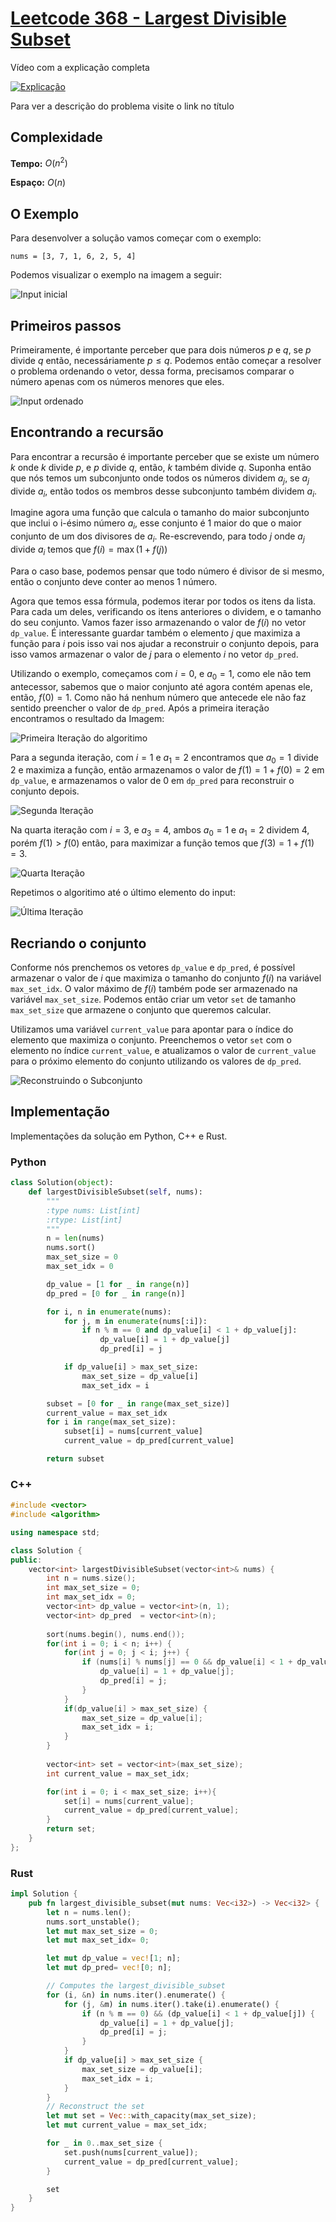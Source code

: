 # [Leetcode 368 - Largest Divisible Subset](https://leetcode.com/problems/largest-divisible-subset/description/)

Vídeo com a explicação completa

[![Explicação](https://img.youtube.com/vi/tgyl0CsRHX4/0.jpg)](https://youtube.com/live/tgyl0CsRHX4 "Leetcode 368 - Largest Divisible Subset")

Para ver a descrição do problema visite o link no título

## Complexidade

**Tempo:** $O(n^2)$

**Espaço:** $O(n)$

## O Exemplo

Para desenvolver a solução vamos começar com o exemplo:

```text
nums = [3, 7, 1, 6, 2, 5, 4]
```

Podemos visualizar o exemplo na imagem a seguir:

![Input inicial](imgs/unsorted_list.png)


## Primeiros passos

Primeiramente, é importante perceber que para dois números $p$ e $q$, se $p$ divide $q$ então, necessáriamente $p \le q$. Podemos então começar a resolver o problema ordenando o vetor, dessa forma, precisamos comparar o número apenas com os números menores que eles.

![Input ordenado](imgs/ordered.png)


## Encontrando a recursão


Para encontrar a recursão é importante perceber que se existe um número $k$ onde $k$ divide $p$, e $p$ divide $q$, então, $k$ também divide $q$. Suponha então que nós temos um subconjunto onde todos os números dividem $a_j$, se $a_j$ divide $a_i$, então todos os membros desse subconjunto também dividem $a_i$.

Imagine agora uma função que calcula o tamanho do maior subconjunto que inclui o i-ésimo número $a_i$, esse conjunto é 1 maior do que o maior conjunto de um dos divisores de $a_i$. Re-escrevendo, para todo $j$ onde $a_j$ divide $a_i$ temos que $f(i) = \max \left(1 + f(j)\right)$

Para o caso base, podemos pensar que todo número é divisor de si mesmo, então o conjunto deve conter ao menos 1 número.

Agora que temos essa fórmula, podemos iterar por todos os itens da lista. Para cada um deles, verificando os itens anteriores o dividem, e o tamanho do seu conjunto. Vamos fazer isso armazenando o valor de $f(i)$ no vetor `dp_value`. É interessante guardar também o elemento $j$ que maximiza a função para $i$ pois isso vai nos ajudar a reconstruir o conjunto depois, para isso vamos armazenar o valor de $j$ para o elemento $i$ no vetor `dp_pred`.

Utilizando o exemplo, começamos com $i=0$, e $a_0 = 1$, como ele não tem antecessor, sabemos que o maior conjunto até agora contém apenas ele, então, $f(0) = 1$. Como não há nenhum número que antecede ele não faz sentido preencher o valor de `dp_pred`. Após a primeira iteração encontramos o resultado da Imagem:

![Primeira Iteração do algoritimo](imgs/1st%20Iter.png)

Para a segunda iteração, com $i=1$ e $a_1 = 2$ encontramos que $a_0 = 1$ divide $2$ e maximiza a função, então armazenamos o valor de $f(1) = 1 + f(0) = 2$ em `dp_value`, e armazenamos o valor de $0$ em `dp_pred` para reconstruir o conjunto depois.

![Segunda Iteração](imgs/2nd%20Iter.png)


Na quarta iteração com $i = 3$, e $a_3 = 4$, ambos $a_0 = 1$ e $a_1 = 2$ dividem $4$, porém $f(1) > f(0)$ então, para maximizar a função temos que $f(3) = 1 + f(1) = 3$.

![Quarta Iteração](imgs/4th%20Iter.png)

Repetimos o algoritimo até o último elemento do input:

![Última Iteração](imgs/last%20Iter.png)

## Recriando o conjunto

Conforme nós prenchemos os vetores `dp_value` e `dp_pred`, é possível armazenar o valor de $i$ que maximiza o tamanho do conjunto $f(i)$ na variável `max_set_idx`. O valor máximo de $f(i)$ também pode ser armazenado na variável `max_set_size`. Podemos então criar um vetor `set` de tamanho `max_set_size` que armazene o conjunto que queremos calcular.

Utilizamos uma variável `current_value` para apontar para o índice do elemento que maximiza o conjunto. Preenchemos o vetor `set` com o elemento no índice `current_value`, e atualizamos o valor de `current_value` para o próximo elemento do conjunto utilizando os valores de `dp_pred`.

![Reconstruindo o Subconjunto](imgs/building%20subset.png)

## Implementação

Implementações da solução em Python, C++ e Rust.

### Python
```Python
class Solution(object):
    def largestDivisibleSubset(self, nums):
        """
        :type nums: List[int]
        :rtype: List[int]
        """
        n = len(nums)
        nums.sort()
        max_set_size = 0
        max_set_idx = 0

        dp_value = [1 for _ in range(n)]
        dp_pred = [0 for _ in range(n)]

        for i, n in enumerate(nums):
            for j, m in enumerate(nums[:i]):
                if n % m == 0 and dp_value[i] < 1 + dp_value[j]:
                    dp_value[i] = 1 + dp_value[j]
                    dp_pred[i] = j

            if dp_value[i] > max_set_size:
                max_set_size = dp_value[i]
                max_set_idx = i

        subset = [0 for _ in range(max_set_size)]
        current_value = max_set_idx
        for i in range(max_set_size):
            subset[i] = nums[current_value]
            current_value = dp_pred[current_value]

        return subset

```

### C++
```C++
#include <vector>
#include <algorithm>

using namespace std;

class Solution {
public:
    vector<int> largestDivisibleSubset(vector<int>& nums) {
        int n = nums.size();
        int max_set_size = 0;
        int max_set_idx = 0;
        vector<int> dp_value = vector<int>(n, 1);
        vector<int> dp_pred  = vector<int>(n);
        
        sort(nums.begin(), nums.end());
        for(int i = 0; i < n; i++) {
            for(int j = 0; j < i; j++) {
                if (nums[i] % nums[j] == 0 && dp_value[i] < 1 + dp_value[j]) {
                    dp_value[i] = 1 + dp_value[j];
                    dp_pred[i] = j;
                }
            }
            if(dp_value[i] > max_set_size) {
                max_set_size = dp_value[i];
                max_set_idx = i;
            }
        }
        
        vector<int> set = vector<int>(max_set_size);
        int current_value = max_set_idx;

        for(int i = 0; i < max_set_size; i++){
            set[i] = nums[current_value];
            current_value = dp_pred[current_value];
        }
        return set;
    }
};
```

### Rust
```Rust
impl Solution {
    pub fn largest_divisible_subset(mut nums: Vec<i32>) -> Vec<i32> {
        let n = nums.len();
        nums.sort_unstable(); 
        let mut max_set_size = 0;
        let mut max_set_idx= 0;

        let mut dp_value = vec![1; n];
        let mut dp_pred= vec![0; n];

        // Computes the largest_divisible_subset
        for (i, &n) in nums.iter().enumerate() {
            for (j, &m) in nums.iter().take(i).enumerate() {
                if (n % m == 0) && (dp_value[i] < 1 + dp_value[j]) {
                    dp_value[i] = 1 + dp_value[j];
                    dp_pred[i] = j;
                }
            }
            if dp_value[i] > max_set_size {
                max_set_size = dp_value[i];
                max_set_idx = i;
            }
        }
        // Reconstruct the set
        let mut set = Vec::with_capacity(max_set_size);
        let mut current_value = max_set_idx;

        for _ in 0..max_set_size {
            set.push(nums[current_value]);
            current_value = dp_pred[current_value];
        }

        set
    }
}
```
